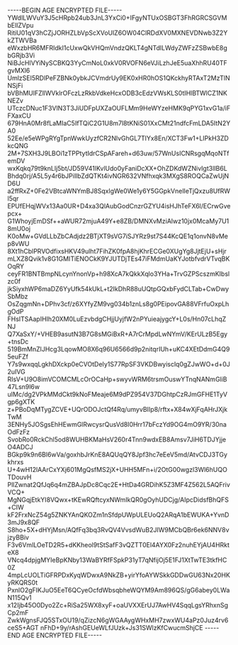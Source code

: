 -----BEGIN AGE ENCRYPTED FILE-----
YWdlLWVuY3J5cHRpb24ub3JnL3YxCi0+IFgyNTUxOSBGT3FhRGRCSGVMbEllZVpu
RitiU01qV3hCZjJORHZLbVpScXVoUlZ6OW04ClRDdXV0MXNEVDNwb3Z2YkZTWVBa
eWxzbHR6MFRIdkI1cUxwQkVHQmVndzQKLT4gNTdlLWdyZWFzZSBwbE8gbGRjb3Vi
NiBJcHlVYiNySCBKQ3YyCmNoL0xkV0RVOFN6eVJiLzhJeE5uaXhhRU40TFgvMXl6
UmlzSEI5RDlPeFZBNk0ybkJCVmdrUy9EK0xHR0hOS1QKckhyRTAxT2MzTlNNSjFi
bVBhMUlFZllWVklrOFczLzRkbVdkeHcxODB3cEdzVWsKLS0tIHlBTWlCZ1NKNEZv
UTczcDNuc1F3VlN3T3JiUDFpUXZaOUFLMm9HeWYzeHMK9qPYG1xvG1a/iFFXaxCU
679HnA0Mr8fLaMIaC5IfTQiC2G1U8m7l8tKNiS01XxCMt21ndfcFmLDA5ItN2YA0
52Ee/e5eWPgRYgTpnWwkUyzfCR2NlvGhGL7TlYx8En/XCT3Fw1+LIPkH3ZDkcQNG
2M+7SXH3J9LBOi1zTPPtytIdrCSpAFareh+d63uw/57WnUsICNRsgqMqoNTfemDV
wxKqkq79t9knLlj5bt/JD59V41lKvlUdo0yFaniDcXX+OhZDKdWZNivIgt3lIB6L
Bhdq0rj/A5L5y4r6bJPillbZdQTKt4ivNGR632VNfhxqk3MXgS8ROQCaZwUjND6U
a2ffRxZ+0Fe2VBtcaWNYmBJ8SqxlgWe0We1y6Y5GGpkVnelIeTjQxzu8UfRWl5qr
EPUfEHqjWVx13Aa0UR+D4xa3QlAubGodCnzrGZYU4isHJhTeFX6l/ECrwGvepcx+
G1WhoyjEmDSf++aWUR72mjuA49Y+e8ZB/DMNXvMziAlwz10jx0McaMy7U18mU0oj
K0oMw+GVdLLbZbCAdjdz2BTjXT9sVG7iSJYRz9st7S44KcQE1q1onvN8vMep8vWU
8Xt1hCblPRVOdfixsHKV49ulht7FihZK0fpA8hjKhrECGe0XUgYg8JjtEjU+sHjr
mLXZ8Qvik1v8G1GMITiENOCkK9YJUTDjTEs47iFMdmUaKYJotbfvdrVTvqBKOqRY
ceyFR1BNTBmpNLcynYnonVp+h98XcA7kQkkXqlo3YHa+TrvGZPScszmKIbslzc0f
jkSiyxhWP6maDZ6YyUfk54kUkL+t2IkDhR88uUQtpGQxbFydCLTab+CwDwySbMbz
OsZqgmNn+DPhv3cf/z6XYfyZM9vg034b1znLs8g0PEipovGA88VFrfuOxpLhgOdP
FHsITSAapIHIh20XM0LuEzvbdgCHjjUyjfW2nPYuieajygcY+L0s/Hn07cLhqZNJ
Q7XaSxY/+VHEB9asutN3B7G8sMGiBxR+A7rCrMpdLwNYmV/KErULzB5Egy+tnsDc
519BmMnZlJHcg3LqowMO8X6q96U6566d9p2nitqrIUh+uKC4XEtDdmG4Q95euFZf
Y7s9wxqqLgkhDXckp0eCVOtDeIy1S77RpSF3VKDBwyisclq0gZJwWO+d+0J2uIVG
RIsV+U9O8imVCOMCMLcOrOCaHp+swyvWRM6trsmOuswYTnqNANmGliB47Lsn9l6w
uIMc/dg2VPkMMdCkt9kNoFMeaje6M9dPZ954V37DGhtpCzRJmGFHE1TyVgp6gXTK
z+PBoDqMTygZCVE+UQrODOJctQf4Rq/umyvBIIp8/rftx+X84wXjFqAHrJXjkTwM
3ENHy5JOSgsEhHEwmGlRwcysrQusVd8I0Hrr17bFczYd9OG4mO9YR/30naOdFzFz
SvobRo0RckChl5od8WUHBKMaHsV260r4Tnn9wdxEB8Amsv7JiH6TDJYjjeO4ADCJ
BGkp9k9n6Bl6wVa/goxhbJrKnE8AQUqQY8Jpf3hc7eEeV5md/AtvCDJ3TGykhrxs
U+4wH12lAArCxYXj601MgQsfMS2jX+UHH5MFn+i/2OtG00wgzl3Wl6hUQOTDouvH
PllZwnat2QfJq6q4mZBAJpDc8Cqc2E+HtDa4GRDihK5Z3MF4Z562L5AQFrivVCQ+
MgNGqjEtkYI8VQwx+tKEwRQftcyxNWmIkQR0gOyhUDCjg/AIpcDidsfBhQFS+CIW
kF2FrxNcZ54g5ZNKYAnQKOZm1nSfdpUWpULEUoQ2ARqA1bEWUKA+YvnD3mJ9x8QF
S8ho+5X+dHYjMsn/AQfFq3bq3RvQV4VvsdWuB2JIW9MCbQBr6ek6NNV8vjzyBBiv
F3v6VmlLOeTD2R5+dKKheol9tStSafF3vQZTT0El4AYX0Fz2nuhEYjAU4HRkteX8
VNcq4dpjgMYIeBpKNby13WaBYRfFSpkP31yT7qNfijOj5E1FJ1XtTwTE3tkfHC0Z
4mpLcUOLTiGFRPDxKyqWDwxA9NkZB+yirYfoAYWSkkGDDwGU63Nx20HKyRKQRS0t
PxnlO2gFIKJuO5EeT6QCyeOcfdWbsqbheWQYM9Am896QS/gG6abey0LWaN115Qv1
x12Ijb45O0Dyo2Zc+RiSa25WX8xyF+oaUVXXErUJ7AwHV4SqqLgsYRhxnSgCp2mF
ZwkWgnsFJQ5STxOU19/qZizcN6gWGAAygWHxMH7zwxWU4aPz0Juz4rv6ceS5+AGT
nFhD+9y/rAshGEUeWLfJUzk+Js31SWlzKfCwucmShjCE
-----END AGE ENCRYPTED FILE-----
